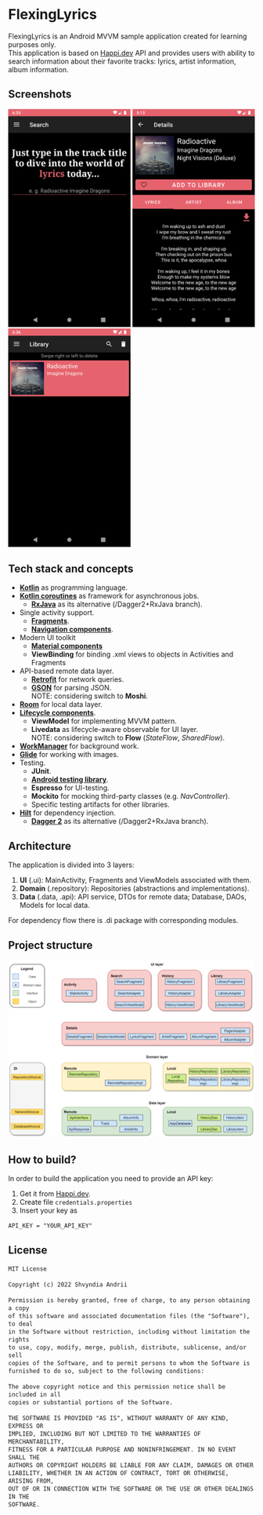 # FlexingLyrics
FlexingLyrics is an Android MVVM sample application created for learning purposes only.\
This application is based on [Happi.dev](https://happi.dev/) API and provides users with ability to search information about their favorite tracks: lyrics, artist information, album information.


## Screenshots
<p float="left">
  <img src="assets/screen1.png" width=250/>
  <img src="assets/screen2.png" width=250/> 
  <img src="assets/screen3.png" width=250/>
</p>

## Tech stack and concepts
* **[Kotlin](https://kotlinlang.org/)** as programming language.
* **[Kotlin coroutines](https://kotlin.github.io/kotlinx.coroutines/kotlinx-coroutines-core/)** as framework for asynchronous jobs.
  * **[RxJava](https://github.com/ReactiveX/RxJava)** as its alternative (/Dagger2+RxJava branch).
* Single activity support.
  * **[Fragments](https://developer.android.com/jetpack/androidx/releases/fragment)**.
  * **[Navigation components](https://developer.android.com/jetpack/androidx/releases/navigation)**.
* Modern UI toolkit
  * **[Material components](https://material.io/develop/android)**
  * **ViewBinding** for binding .xml views to objects in Activities and Fragments
* API-based remote data layer.
  * **[Retrofit](https://square.github.io/retrofit/)** for network queries.
  * **[GSON](https://github.com/google/gson)** for parsing JSON.\
  NOTE: considering switch to **Moshi**.
* **[Room](https://developer.android.com/jetpack/androidx/releases/room)** for local data layer.
* **[Lifecycle components](https://developer.android.com/jetpack/androidx/releases/lifecycle)**.
  * **ViewModel** for implementing MVVM pattern.
  * **Livedata** as lifecycle-aware observable for UI layer.\
  NOTE: considering switch to **Flow** (*StateFlow*, *SharedFlow*).
* **[WorkManager](https://developer.android.com/reference/androidx/work/WorkManager)** for background work.
* **[Glide](https://github.com/bumptech/glide)** for working with images.
* Testing.
  * **JUnit**.
  * **[Android testing library](https://developer.android.com/jetpack/androidx/releases/test)**.
  * **Espresso** for UI-testing.
  * **Mockito** for mocking third-party classes (e.g. *NavController*).
  * Specific testing artifacts for other libraries.
* **[Hilt](https://dagger.dev/hilt/)** for dependency injection.
  * **[Dagger 2](https://dagger.dev/)** as its alternative (/Dagger2+RxJava branch).

## Architecture
The application is divided into 3 layers:
1. **UI** (.ui): MainActivity, Fragments and ViewModels associated with them.
2. **Domain** (.repository): Repositories (abstractions and implementations).
3. **Data** (.data, .api): API service, DTOs for remote data; Database, DAOs, Models for local data.

For dependency flow there is .di package with corresponding modules. 

## Project structure
<img src="screenshots/project_structure.png" width=750/>

## How to build?
In order to build the application you need to provide an API key:
1. Get it from [Happi.dev](https://happi.dev/).
2. Create file `credentials.properties`
3. Insert your key as 
```
API_KEY = "YOUR_API_KEY"
```

## License
```
MIT License

Copyright (c) 2022 Shvyndia Andrii

Permission is hereby granted, free of charge, to any person obtaining a copy
of this software and associated documentation files (the "Software"), to deal
in the Software without restriction, including without limitation the rights
to use, copy, modify, merge, publish, distribute, sublicense, and/or sell
copies of the Software, and to permit persons to whom the Software is
furnished to do so, subject to the following conditions:

The above copyright notice and this permission notice shall be included in all
copies or substantial portions of the Software.

THE SOFTWARE IS PROVIDED "AS IS", WITHOUT WARRANTY OF ANY KIND, EXPRESS OR
IMPLIED, INCLUDING BUT NOT LIMITED TO THE WARRANTIES OF MERCHANTABILITY,
FITNESS FOR A PARTICULAR PURPOSE AND NONINFRINGEMENT. IN NO EVENT SHALL THE
AUTHORS OR COPYRIGHT HOLDERS BE LIABLE FOR ANY CLAIM, DAMAGES OR OTHER
LIABILITY, WHETHER IN AN ACTION OF CONTRACT, TORT OR OTHERWISE, ARISING FROM,
OUT OF OR IN CONNECTION WITH THE SOFTWARE OR THE USE OR OTHER DEALINGS IN THE
SOFTWARE.
```
